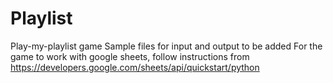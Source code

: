 # Playlist

Play-my-playlist game
Sample files for input and output to be added
For the game to work with google sheets, follow instructions from https://developers.google.com/sheets/api/quickstart/python

